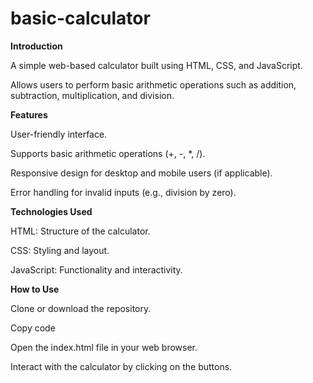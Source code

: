 # basic-calculator

**Introduction**

A simple web-based calculator built using HTML, CSS, and JavaScript.

Allows users to perform basic arithmetic operations such as addition, subtraction, multiplication, and division.

**Features**

User-friendly interface.

Supports basic arithmetic operations (+, -, *, /).

Responsive design for desktop and mobile users (if applicable).

Error handling for invalid inputs (e.g., division by zero).

**Technologies Used**

HTML: Structure of the calculator.

CSS: Styling and layout.

JavaScript: Functionality and interactivity.

**How to Use**

Clone or download the repository.

Copy code

Open the index.html file in your web browser.

Interact with the calculator by clicking on the buttons.
